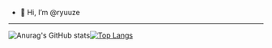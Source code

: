 - 👋 Hi, I’m @ryuuze
---
![Anurag's GitHub stats](https://github-readme-stats.vercel.app/api?username=ryuuze&show_icons=true&theme=radical)[![Top Langs](https://github-readme-stats.vercel.app/api/top-langs/?username=ryuuze&layout=compact&theme=radical)](https://github.com/anuraghazra/github-readme-stats)
